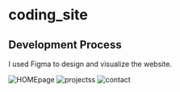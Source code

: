 # coding_site

Development Process
------
I used Figma to design and visualize the website.

![HOMEpage](https://user-images.githubusercontent.com/113741660/192655031-a0b84522-23e4-4544-ae99-83ce7c450105.PNG)
![projectss](https://user-images.githubusercontent.com/113741660/192655034-73924a9c-ca9a-4943-b3f5-ff64822106c8.PNG)
![contact](https://user-images.githubusercontent.com/113741660/192655039-048ec687-d35b-4ab0-a5ea-d3ad10c370bd.PNG)
